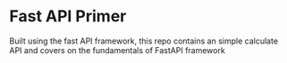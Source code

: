 # Fast API Primer

Built using the fast API framework, this repo contains an simple calculate API and covers on the fundamentals of FastAPI framework
